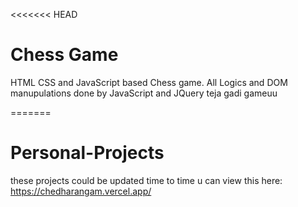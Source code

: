 <<<<<<< HEAD
# Chess Game
HTML CSS and JavaScript based Chess game.
All Logics and DOM manupulations done by JavaScript and JQuery
teja gadi gameuu

=======
# Personal-Projects
these projects could be updated time to time
u can view   this here:      https://chedharangam.vercel.app/
